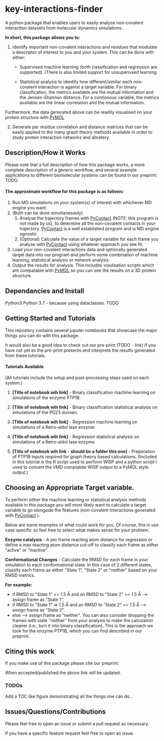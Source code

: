 # key-interactions-finder
 A python package that enables users to easily analyse non-covalent interaction datasets from molecular dynamics simulations.   
 
 **In short, this package allows you to:**
 1. Identify important non-covalent interactions and residues that modulate a descriptor of interest to you and your system. This can be done with either:
     * Supervised machine learning (both classification and regression are supported). (There is also limited support for unsuperivsed learning. 
     
     * Statistical analysis to identify how different/similar each non-covalent interaction is against a target variable. For binary classification, the metrics available are the mutual information and the Jensen-Shannon distance. For a contionous variable, the metrics available are the linear correlation and the mutual information. 

Furthermore, the data generated above can be readily visualised on your protein structure with [PyMOL](https://pymol.org/2/) 

 2. Generate per residue correlation and distance matrices that can be easily applied to the many graph theory methods available in order to study protein interaction networks and allostery.   
 

 
## Description/How it Works

Please note that a full description of how this package works, a more complete description of a generic workflow, and several example applications to different biomolecular systems can be found in our preprint: TODO. 

#### The approximate workflow for this package is as follows: 
1. Run MD simulations on your system(s) of interest with whichever MD engine you want. 
2. (Both can be done simultanesouly)
    1. Analyse the trajectory frames with [PyContact](https://github.com/maxscheurer/pycontact) (NOTE: this program is not made by us), to determine all the non-covalent contacts in your trajectory. [PyContact](https://github.com/maxscheurer/pycontact)  is a well established program and is MD engine agnostic.
    2. (Optional) Calculate the value of a target variable for each frame you analyse with [PyContact](https://github.com/maxscheurer/pycontact)  using whatever approach you see fit. 
3. Load your non-covalent interactions data and optionally generated target data into our program and perform some combination of machine learning, statistical analysis or network analysis
4. Output the results for analysis. This includes visulisation scripts which are compatable with [PyMOL](https://pymol.org/2/) so you can see the results on a 3D protein structure. 


## Dependancies and Install 
Python3 
Python 3.7 - because using dataclasses. 
TODO 


## Getting Started and Tutorials
This repostory contains several juputer notebooks that showcase the major things you can do with this package. 

It would also be a good idea to check out our pre-print (TODO - link) if you have not yet as the pre-print presents and interprets the results generated from these tutorials.  

#### Tutorials Available
(All tutorials include the setup and post-processing steps used on each system.)

1. **[Title of notebook wih link]**  - Binary classification machine learning on simulations of the enzyme PTP1B.  

2. **[Title of notebook wih link]** - Binary classification statistical analysis on simulations of the PDZ3 domain. 

3. **[Title of notebook wih link]** - Regression machine learning on simulations of a Retro-aldol lase enzyme 

4. **[Title of notebook wih link]** - Regression statistical analysis  on simulations of a Retro-aldol lase enzyme 

5. **[Title of notebook wih link - should be a folder this one]** - Preperation of PTP1B inputs required for graph theory based calculations. 
(Included in this tutorial is the R script used to perform WISP and a python script I used to convert the VMD comptabile WISP output to a PyMOL style output.)



## Choosing an Appropriate Target variable.  

To perform either the machine learning or statistical analysis methods available in this package you will most likely want to calculate a target variable to go alongside the features (non-covalent interactions generated with [PyContact](https://github.com/maxscheurer/pycontact) ). 

Below are some examples of what could work for you. Of course, this is use case specific so feel free to select what makes sense for your problem.

**Enzyme catalysis** - A per frame reacting atom distance for regression or define a max reacting atom distance cut-off to classify each frame as either "active" or "inactive". 

**Conformational Changes** - Calculate the RMSD for each frame in your simulation to each conformational state. In this case of 2 different states, classify each frame as either "State 1", "State 2" or "neither" based on your RMSD metrics. 

**For example:**
* if RMSD to "State 1" <= 1.5 Å and an RMSD to "State 2" >= 1.5 Å --> assign frame as "State 1".
* if RMSD to "State 1" => 1.5 Å and an RMSD to "State 2" <= 1.5 Å --> assign frame as "State 2".
* else --> assign frame as "neither".
You can also consider dropping the frames with state "neither" from your analysis to make the calculation cleaner (i.e., turn it into binary classification).
This is the approach we took for the enzyme PTP1B, which you can find described in our preprint. 

 

## Citing this work
If you make use of this package please cite our preprint: 

When accepted/published the above link will be updated. 

### TODOs ### 
Add a TOC like figure demonstrating all the things one can do... 


## Issues/Questions/Contributions
Please feel free to open an issue or submit a pull request as necessary. 

If you have a specific feature request feel free to open an issue. 
